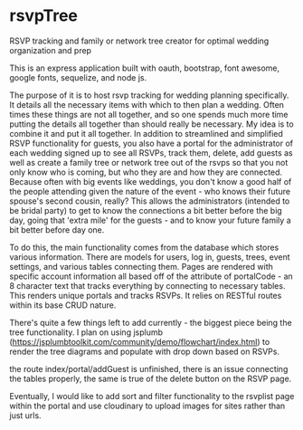 # rsvpTree
RSVP tracking and family or network tree creator for optimal wedding organization and prep 


This is an express application built with oauth, bootstrap, font awesome, google fonts, sequelize, and node js. 

The purpose of it is to host rsvp tracking for wedding planning specifically. It details all the necessary items with which to then plan a wedding. Often times these things are not all together, and so one spends much more time putting the details all together than should really be necessary. My idea is to combine it and put it all together. In addition to streamlined and simplified RSVP functionality for guests, you also have a portal for the administrator of each wedding signed up to see all RSVPs, track them, delete, add guests as well as create a family tree or network tree out of the rsvps so that you not only know who is coming, but who they are and how they are connected. Because often with big events like weddings, you don't know a good half of the people attending given the nature of the event - who knows their future spouse's second cousin, really? This allows the administrators (intended to be bridal party) to get to know the connections a bit better before the big day, going that 'extra mile' for the guests - and to know your future family a bit better before day one. 

To do this, the main functionality comes from the database which stores various information. There are models for users, log in, guests, trees, event settings, and various tables connecting them. Pages are rendered with specific account information all based off of the attribute of portalCode - an 8 character text that tracks everything by connecting to necessary tables. This renders unique portals and tracks RSVPs. It relies on RESTful routes within its base CRUD nature. 

There's quite a few things left to add currently - the biggest piece being the tree functionality. I plan on using jsplumb (https://jsplumbtoolkit.com/community/demo/flowchart/index.html) to render the tree diagrams and populate with drop down based on RSVPs. 

the route index/portal/addGuest is unfinished, there is an issue connecting the tables properly, the same is true of the delete button on the RSVP page. 

Eventually, I would like to add sort and filter functionality to the rsvplist page within the portal and use cloudinary to upload images for sites rather than just urls. 

